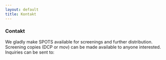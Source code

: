 ```yaml
---
layout: default
title: Kontakt
---
```


### Contakt

We gladly make SPOTS available for screenings and further distribution. Screening copies (DCP or mov) can be made available to anyone interested. Inquiries can be sent to: